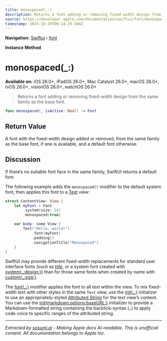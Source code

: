 ```yaml
---
title: monospaced(_:)
description: Returns a font adding or removing fixed-width design from the same family as the base font.
source: https://developer.apple.com/documentation/swiftui/font/monospaced(_:)
timestamp: 2025-10-29T00:14:29.584Z
---
```


**Navigation:** [Swiftui](/documentation/swiftui) › [font](/documentation/swiftui/font)

**Instance Method**

# monospaced(_:)

**Available on:** iOS 26.0+, iPadOS 26.0+, Mac Catalyst 26.0+, macOS 26.0+, tvOS 26.0+, visionOS 26.0+, watchOS 26.0+

> Returns a font adding or removing fixed-width design from the same family as the base font.

```swift
func monospaced(_ isActive: Bool) -> Font
```

## Return Value

A font with the fixed-width design added or removed, from the same family as the base font, if one is available, and a default font otherwise.

## Discussion

If there’s no suitable font face in the same family, SwiftUI returns a default font.

The following example adds the `monospaced()` modifier to the default system font, then applies this font to a [Text](/documentation/swiftui/text) view:

```swift
struct ContentView: View {
    let myFont = Font
        .system(size: 24)
        .monospaced(true)

    var body: some View {
        Text("Hello, world!")
            .font(myFont)
            .padding()
            .navigationTitle("Monospaced")
    }
}
```



SwiftUI may provide different fixed-width replacements for standard user interface fonts (such as [title](/documentation/swiftui/font/title), or a system font created with [system(_:design:)](/documentation/swiftui/font/system(_:design:))) than for those same fonts when created by name with [custom(_:size:)](/documentation/swiftui/font/custom(_:size:)).

The [font(_:)](/documentation/swiftui/view/font(_:)) modifier applies the font to all text within the view. To mix fixed-width text with other styles in the same `Text` view, use the [init(_:)](/documentation/swiftui/text/init(_:)-1a4oh) initializer to use an appropriately-styled [Attributed String](/documentation/Foundation/AttributedString) for the text view’s content. You can use the [init(markdown:options:baseURL:)](/documentation/Foundation/AttributedString/init(markdown:options:baseURL:)-52n3u) initializer to provide a Markdown-formatted string containing the backtick-syntax (`…`) to apply code voice to specific ranges of the attributed string.

---

*Extracted by [sosumi.ai](https://sosumi.ai) - Making Apple docs AI-readable.*
*This is unofficial content. All documentation belongs to Apple Inc.*
